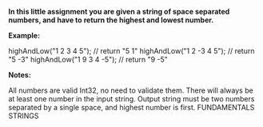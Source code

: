<b>In this little assignment you are given a string of space separated numbers, and have to return the highest and lowest number.</b>

<b>Example:</b>

highAndLow("1 2 3 4 5");  // return "5 1"
highAndLow("1 2 -3 4 5"); // return "5 -3"
highAndLow("1 9 3 4 -5"); // return "9 -5"

<b>Notes:</b>

All numbers are valid Int32, no need to validate them.
There will always be at least one number in the input string.
Output string must be two numbers separated by a single space, and highest number is first.
FUNDAMENTALS STRINGS
